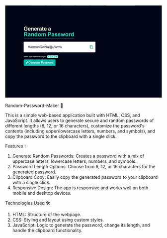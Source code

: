 ![Project Preview](dist/images/img_readme.png)

Random-Password-Maker 🔑

This is a simple web-based application built with HTML, CSS, and JavaScript. It allows users to generate secure and random passwords of different lengths (8, 12, or 16 characters), customize the password's contents (including upper/lowercase letters, numbers, and symbols), and copy the password to the clipboard with a single click.

Features ✨
1. Generate Random Passwords: Creates a password with a mix of uppercase letters, lowercase letters, numbers, and symbols.
2. Password Length Options: Choose from 8, 12, or 16 characters for the generated password.
3. Clipboard Copy: Easily copy the generated password to your clipboard with a single click.
4. Responsive Design: The app is responsive and works well on both mobile and desktop devices.

Technologies Used 🛠️
1. HTML: Structure of the webpage.
2. CSS: Styling and layout using custom styles.
3. JavaScript: Logic to generate the password, change its length, and handle the clipboard functionality.
